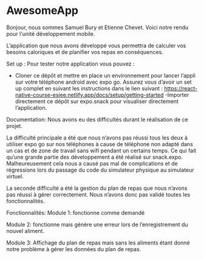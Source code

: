 # AwesomeApp

Bonjour, nous sommes Samuel Bury et Etienne Chevet.
Voici notre rendu pour l'unité développement mobile.

L’application que nous avons développé vous permettra de calculer vos besoins caloriques et de planifier vos repas en conséquences.

Set up : Pour tester notre application vous pouvez :
- Cloner ce dépôt et mettre en place un environnement pour lancer l’appli sur votre téléphone android avec expo go. Assurez vous d’avoir un set up complet en suivant les instructions dans le lien suivant : https://react-native-course-esiee.netlify.app/docs/setup/getting-started
-Importer directement ce dépôt sur expo.snack pour visualiser directement l’application.

Documentation:
Nous avons eu des difficultés durant le réalisation de ce projet.

La difficulté principale a été que nous n’avons pas réussi tous les deux à utiliser expo go sur nos téléphones à cause de téléphone non adapté dans un cas et de zone de travail sans wifi pendant un certains temps. Ce qui fait qu’une grande partie des développement a été réalisé sur snack.expo. Malheureusement cela nous a causé pas mal de complications et de régressions lors du passage du code du simulateur physique au simulateur virtuel.

La seconde difficulté a été la gestion du plan de repas que nous n’avons pas réussi à gérer correctement. Nous n’avons donc pas validé toutes les fonctionnalités.

Fonctionnalités:
Module 1: fonctionne comme demandé

Module 2: fonctionne mais génère une erreur lors de l’enregistrement du nouvel aliment.

Module 3: Affichage du plan de repas mais sans les aliments étant donné notre problème à gérer les données du plan de repas.

